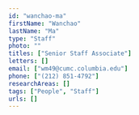```yaml
---
id: "wanchao-ma"
firstName: "Wanchao"
lastName: "Ma"
type: "Staff"
photo: ""
titles: ["Senior Staff Associate"]
letters: []
email: ["wm49@cumc.columbia.edu"]
phone: ["(212) 851-4792"]
researchAreas: []
tags: ["People", "Staff"]
urls: []
---
```

